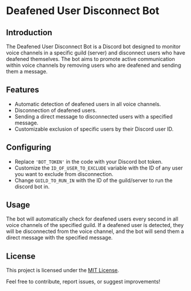 # Deafened User Disconnect Bot

## Introduction

The Deafened User Disconnect Bot is a Discord bot designed to monitor voice channels in a specific guild (server) and disconnect users who have deafened themselves. The bot aims to promote active communication within voice channels by removing users who are deafened and sending them a message.

## Features

- Automatic detection of deafened users in all voice channels.
- Disconnection of deafened users.
- Sending a direct message to disconnected users with a specified message.
- Customizable exclusion of specific users by their Discord user ID.

## Configuring
   - Replace `'BOT_TOKEN'` in the code with your Discord bot token.
   - Customize the `ID_OF_USER_TO_EXCLUDE` variable with the ID of any user you want to exclude from disconnection.
   - Change `GUILD_TO_RUN_IN` with the ID of the guild/server to run the discord bot in.

## Usage

The bot will automatically check for deafened users every second in all voice channels of the specified guild. If a deafened user is detected, they will be disconnected from the voice channel, and the bot will send them a direct message with the specified message.

## License

This project is licensed under the [MIT License](LICENSE).

Feel free to contribute, report issues, or suggest improvements!
